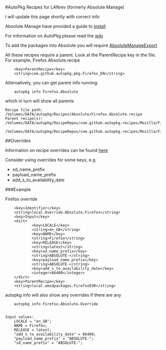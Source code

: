 #AutoPkg Recipes for LANrev (formerly Absolute Manage)

I will update this page shortly with correct info

Absolute Manage have provided a guide to [install](http://forums.absolute.com/kb.php?a=1062&hilit=autopkg)

For information on AutoPkg please read the [wiki](https://github.com/autopkg/autopkg/wiki/Getting-Started)

To add the packages into Absolute you will require [AbsoluteManageExport](https://github.com/tburgin/AbsoluteManageExport)

All these recipes require a parent.  Look at the ParentRecipe key in the file.  For example, Firefox.Absolute.recipe

        <key>ParentRecipe</key>
        <string>com.github.autopkg.pkg.Firefox_EN</string>
        
Alternatively, you can get parent info running:

        autopkg info Firefox.Absolute
        
which in turn will show all parents

    Recipe file path:    /Volumes/DATA/autopkg/Recipes/Absolute/Firefox.Absolute.recipe
    Parent recipe(s):    /Volumes/DATA/autopkg/RecipeRepos/com.github.autopkg.recipes/Mozilla/Firefox.pkg.recipe
                         /Volumes/DATA/autopkg/RecipeRepos/com.github.autopkg.recipes/Mozilla/Firefox.download.recipe

##Overrides

Information on recipe overrides can be found [here](https://github.com/autopkg/autopkg/wiki/Recipe-Overrides)

Consider using overrides for some keys, e.g.

* sd\_name\_prefix
* payload\_name\_prefix
* add\_s\_to\_availability\_date

###Example

Firefox override

        <key>Identifier</key>
        <string>local.Override.Absolute.Firefox</string>
        <key>Input</key>
        <dict>
                <key>LOCALE</key>
                <string>en_GB</string>
                <key>NAME</key>
                <string>Firefox</string>
                <key>RELEASE</key>
                <string>latest</string>
                <key>sd_name_prefix</key>
                <string>ABSOLUTE-</string>
                <key>payload_name_prefix</key>
                <string>ABSOLUTE-</string>
                <key>add_s_to_availability_date</key>
                <integer>86400</integer>
        </dict>
        <key>ParentRecipe</key>
        <string>local.amsdpackages.FirefoxESR</string>

autopkg info will also show any overrides if there are any

        autopkg info Firefox.Absolute.Override


    Input values: 
        LOCALE = "en_GB";
        NAME = Firefox;
        RELEASE = latest;
        "add_s_to_availability_date" = 86400;
        "payload_name_prefix" = "ABSOLUTE-";
        "sd_name_prefix" = "ABSOLUTE-";

